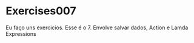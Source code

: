 # Exercises007
Eu faço uns exercicios. Esse é o 7. Envolve salvar dados, Action e Lamda Expressions
